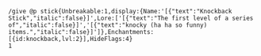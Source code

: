 <code>/give @p stick{Unbreakable:1,display:{Name:'[{"text":"Knockback Stick","italic":false}]',Lore:['[{"text":"The first level of a series of","italic":false}]','[{"text":"knocky (ha ha so funny) items.","italic":false}]']},Enchantments:[{id:knockback,lvl:2}],HideFlags:4} 1</code>
